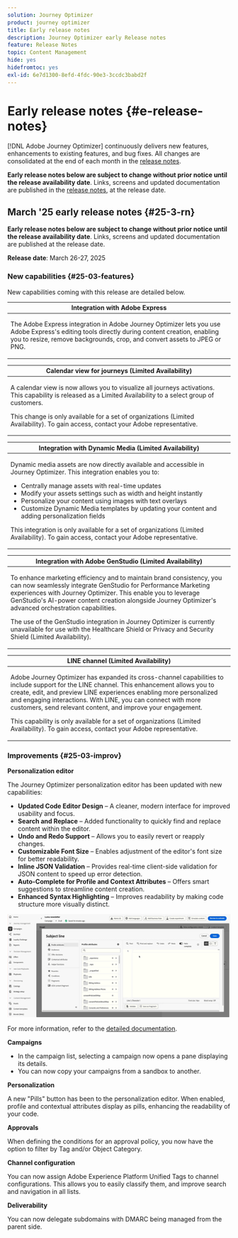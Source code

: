 ```yaml
---
solution: Journey Optimizer
product: journey optimizer
title: Early release notes
description: Journey Optimizer early Release notes
feature: Release Notes
topic: Content Management
hide: yes
hidefromtoc: yes
exl-id: 6e7d1300-8efd-4fdc-90e3-3ccdc3babd2f
---
```

# Early release notes {#e-release-notes}

[!DNL Adobe Journey Optimizer] continuously delivers new features, enhancements to existing features, and bug fixes. All changes are consolidated at the end of each month in the [release notes](release-notes.md). 

**Early release notes below are subject to change without prior notice until the release availability date**. Links, screens and updated documentation are published in the [release notes](release-notes.md), at the release date.


## March '25 early release notes {#25-3-rn}


**Early release notes below are subject to change without prior notice until the release availability date**. Links, screens and updated documentation are published at the release date.

**Release date**: March 26-27, 2025


### New capabilities {#25-03-features}

New capabilities coming with this release are detailed below.


<table>
<thead>
<tr>
<th><strong>Integration with Adobe Express</strong><br/></th>
</tr>
</thead>
<tbody>
<tr>
<td>
<p>The Adobe Express integration in Adobe Journey Optimizer lets you use Adobe Express's editing tools directly during content creation, enabling you to resize, remove backgrounds, crop, and convert assets to JPEG or PNG.<p>
<!--p>For more information, refer to the <a href="../configuration/rule-sets.md">detailed documentation</a>.</p-->
</td>
</tr>
</tbody>
</table>

<table>
<thead>
<tr>
<th><strong>Calendar view for journeys (Limited Availability)</strong><br/></th>
</tr>
</thead>
<tbody>
<tr>
<td>
<p>A calendar view is now allows you to visualize all journeys activations. This capability is released as a Limited Availability to a select group of customers.<p>
<p>This change is only available for a set of organizations (Limited Availability). To gain access, contact your Adobe representative.</p>
<!--p>For more information, refer to the <a href="../configuration/rule-sets.md">detailed documentation</a>.</p-->
</td>
</tr>
</tbody>
</table>

<table>
<thead>
<tr>
<th><strong>Integration with Dynamic Media (Limited Availability)</strong><br/></th>
</tr>
</thead>
<tbody>
<tr>
<td>
<p>Dynamic media assets are now directly available and accessible in Journey Optimizer. This integration enables you to:
<ul>
<li>Centrally manage assets with real-time updates</li>
<li>Modify your assets settings such as width and height instantly</li>
<li>Personalize your content using images with text overlays</li>
<li>Customize Dynamic Media templates by updating your content and adding personalization fields</li>
</ul>
<p>
<p>This integration is only available for a set of organizations (Limited Availability). To gain access, contact your Adobe representative.</p>
<!--p>For more information, refer to the <a href="../configuration/rule-sets.md">detailed documentation</a>.</p-->
</td>
</tr>
</tbody>
</table>



<table>
<thead>
<tr>
<th><strong>Integration with Adobe GenStudio (Limited Availability)</strong><br/></th>
</tr>
</thead>
<tbody>
<tr>
<td>
<p>To enhance marketing efficiency and to maintain brand consistency, you can now seamlessly integrate GenStudio for Performance Marketing experiences with Journey Optimizer. This enable you to leverage GenStudio's AI-power content creation alongside Journey Optimizer's advanced orchestration capabilities.<p>
<p>The use of the GenStudio integration in Journey Optimizer is currently unavailable for use with the Healthcare Shield or Privacy and Security Shield (Limited Availability).</p>
<!--p>For more information, refer to the <a href="../configuration/rule-sets.md">detailed documentation</a>.</p-->
</td>
</tr>
</tbody>
</table>

<table>
<thead>
<tr>
<th><strong>LINE channel (Limited Availability)</strong><br/></th>
</tr>
</thead>
<tbody>
<tr>
<td>
<p>Adobe Journey Optimizer has expanded its cross-channel capabilities to include support for the LINE channel. This enhancement allows you to create, edit, and preview LINE experiences enabling more personalized and engaging interactions. With LINE, you can connect with more customers, send relevant content, and improve your engagement.<p>
<p>This capability is only available for a set of organizations (Limited Availability). To gain access, contact your Adobe representative.</p>
<!--p>For more information, refer to the <a href="../configuration/rule-sets.md">detailed documentation</a>.</p-->
</td>
</tr>
</tbody>
</table>

### Improvements {#25-03-improv}

**Personalization editor**

The Journey Optimizer personalization editor has been updated with new capabilities:

* **Updated Code Editor Design** – A cleaner, modern interface for improved usability and focus.
* **Search and Replace** – Added functionality to quickly find and replace content within the editor.
* **Undo and Redo Support** – Allows you to easily revert or reapply changes.
* **Customizable Font Size** – Enables adjustment of the editor's font size for better readability.
* **Inline JSON Validation** – Provides real-time client-side validation for JSON content to speed up error detection.
* **Auto-Complete for Profile and Context Attributes** – Offers smart suggestions to streamline content creation.
* **Enhanced Syntax Highlighting** – Improves readability by making code structure more visually distinct.

![Video showing new feature in the Personalization Editor](assets/do-not-localize/personalization-editor.gif)

For more information, refer to the [detailed documentation](../personalization/personalization-build-expressions.md).


**Campaigns**

* In the campaign list, selecting a campaign now opens a pane displaying its details.
* You can now copy your campaigns from a sandbox to another.

**Personalization**

A new "Pills" button has been to the personalization editor. When enabled, profile and contextual attributes display as pills, enhancing the readability of your code.

**Approvals**

When defining the conditions for an approval policy, you now have the option to filter by Tag and/or Object Category.

**Channel configuration**

You can now assign Adobe Experience Platform Unified Tags to channel configurations. This allows you to easily classify them, and improve search and navigation in all lists.

**Deliverability**

You can now delegate subdomains with DMARC being managed from the parent side.    